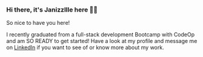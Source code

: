 ### Hi there, it's Janizzllle here ✌🏼

So nice to have you here!

I recently graduated from a full-stack development Bootcamp with CodeOp and am SO READY to get started! 
Have a look at my profile and message me on <a href="https://linkedin.com/in/janaburri">LinkedIn</a> if you want to see of or know more about my work. 


<!--
**janizzllle/janizzllle** is a ✨ _special_ ✨ repository because its `README.md` (this file) appears on your GitHub profile.

Here are some ideas to get you started:

- 🔭 I’m currently working on ...
- 🌱 I’m currently learning ...
- 👯 I’m looking to collaborate on ...
- 🤔 I’m looking for help with ...
- 💬 Ask me about ...
- 📫 How to reach me: ...
- 😄 Pronouns: ...
- ⚡ Fun fact: ...
-->
